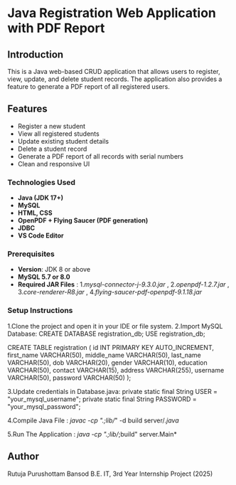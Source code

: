 # Java Registration Web Application with PDF Report

## Introduction
This is a Java web-based CRUD application that allows users to register, view, update, and delete student records. The application also provides a feature to generate a PDF report of all registered users.

##  Features

- Register a new student
- View all registered students
- Update existing student details
- Delete a student record
- Generate a PDF report of all records with serial numbers
- Clean and responsive UI

###  Technologies Used
- **Java (JDK 17+)**
- **MySQL**
- **HTML, CSS**
- **OpenPDF + Flying Saucer (PDF generation)**
- **JDBC**
- **VS Code Editor**

### Prerequisites
- **Version**: JDK 8 or above
- **MySQL 5.7 or 8.0**
- **Required JAR Files** : 1.*mysql-connector-j-9.3.0.jar* ,
                           2.*openpdf-1.2.7.jar* ,
                           3.*core-renderer-R8.jar* ,
                           4.*flying-saucer-pdf-openpdf-9.1.18.jar* 

###  Setup Instructions
1.Clone the project and open it in your IDE or file system.
2.Import MySQL Database:
    CREATE DATABASE registration_db;
    USE registration_db;

   CREATE TABLE registration (
    id INT PRIMARY KEY AUTO_INCREMENT,
    first_name VARCHAR(50),
    middle_name VARCHAR(50),
    last_name VARCHAR(50),
    dob VARCHAR(20),
    gender VARCHAR(10),
    education VARCHAR(50),
    contact VARCHAR(15),
    address VARCHAR(255),
    username VARCHAR(50),
    password VARCHAR(50)
  );
  
3.Update credentials in Database.java:
private static final String USER = "your_mysql_username";
private static final String PASSWORD = "your_mysql_password";

4.Compile Java File :
*javac -cp ".;lib/*" -d build server/*.java*

5.Run The Application :
*java -cp ".;lib/*;build" server.Main*

## Author 
Rutuja Purushottam Bansod
B.E. IT, 3rd Year
Internship Project (2025)
